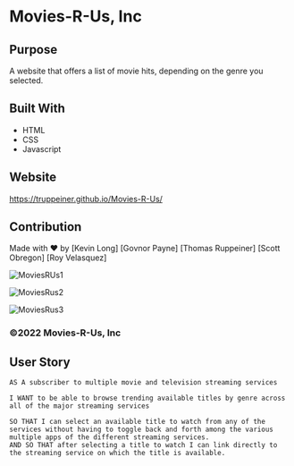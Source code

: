 # Movies-R-Us, Inc

## Purpose

A website that offers a list of movie hits, depending on the genre you selected.

## Built With

- HTML
- CSS
- Javascript

## Website

https://truppeiner.github.io/Movies-R-Us/

## Contribution

Made with ❤️ by
[Kevin Long]
[Govnor Payne]
[Thomas Ruppeiner]
[Scott Obregon]
[Roy Velasquez]

![MoviesRUs1](https://user-images.githubusercontent.com/97925568/160005448-641bfe21-1d2c-4f12-be21-b75006c0941b.png)

![MoviesRus2](https://user-images.githubusercontent.com/97925568/160005584-58a768e7-8797-4cbb-abdc-effe872ee274.png)

![MoviesRus3](https://user-images.githubusercontent.com/97925568/160005653-348b76a9-530b-4533-a225-d8f83a84689d.png)

### ©️2022 Movies-R-Us, Inc

## User Story

```
AS A subscriber to multiple movie and television streaming services

I WANT to be able to browse trending available titles by genre across all of the major streaming services

SO THAT I can select an available title to watch from any of the services without having to toggle back and forth among the various multiple apps of the different streaming services.
AND SO THAT after selecting a title to watch I can link directly to the streaming service on which the title is available.

```
